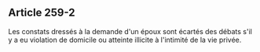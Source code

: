 Article 259-2
----
Les constats dressés à la demande d'un époux sont écartés des débats s'il y a eu
violation de domicile ou atteinte illicite à l'intimité de la vie privée.
